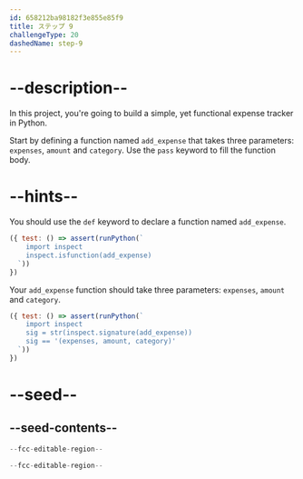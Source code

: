 ```yaml
---
id: 658212ba98182f3e855e85f9
title: ステップ 9
challengeType: 20
dashedName: step-9
---
```


# --description--

In this project, you're going to build a simple, yet functional expense tracker in Python.

Start by defining a function named `add_expense` that takes three parameters: `expenses`, `amount` and `category`. Use the `pass` keyword to fill the function body.

# --hints--

You should use the `def` keyword to declare a function named `add_expense`.

```js
({ test: () => assert(runPython(`
    import inspect    
    inspect.isfunction(add_expense)
  `))
})
```

Your `add_expense` function should take three parameters: `expenses`, `amount` and `category`.

```js
({ test: () => assert(runPython(`
    import inspect    
    sig = str(inspect.signature(add_expense))
    sig == '(expenses, amount, category)'
  `))
})
```

# --seed--

## --seed-contents--

```py
--fcc-editable-region--

--fcc-editable-region--
```
